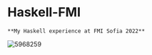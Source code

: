 # Haskell-FMI
```
**My Haskell experience at FMI Sofia 2022**
```
![5968259](https://user-images.githubusercontent.com/81712614/181614740-b3b25707-d022-4fdb-a777-d8cb95f28741.png)
